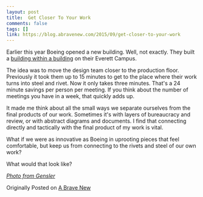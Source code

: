 ```yaml
---
layout: post
title:  Get Closer To Your Work
comments: false
tags: []
link: https://blog.abravenew.com/2015/09/get-closer-to-your-work
---
```

Earlier this year Boeing opened a new building. Well, not exactly. They built a [building within a building](http://www.fastcodesign.com/3040539/boeings-latest-office-is-a-building-inside-a-building) on their Everett Campus.

The idea was to move the design team closer to the production floor. Previously it took them up to 15 minutes to get to the place where their work turns into steel and rivet. Now it only takes three minutes. That's a 24 minute savings per person per meeting. If you think about the number of meetings you have in a week, that quickly adds up.

It made me think about all the small ways we separate ourselves from the final products of our work. Sometimes it's with layers of bureaucracy and review, or with abstract diagrams and documents. I find that connecting directly and tactically with the final product of my work is vital.

What if we were as innovative as Boeing in uprooting pieces that feel comfortable, but keep us from connecting to the rivets and steel of our own work?

What would that look like?

_[Photo from Gensler](http://www.gensler.com/projects/boeing-737-max-office)_

Originally Posted on [A Brave New](https://blog.abravenew.com/2015/09/get-closer-to-your-work)